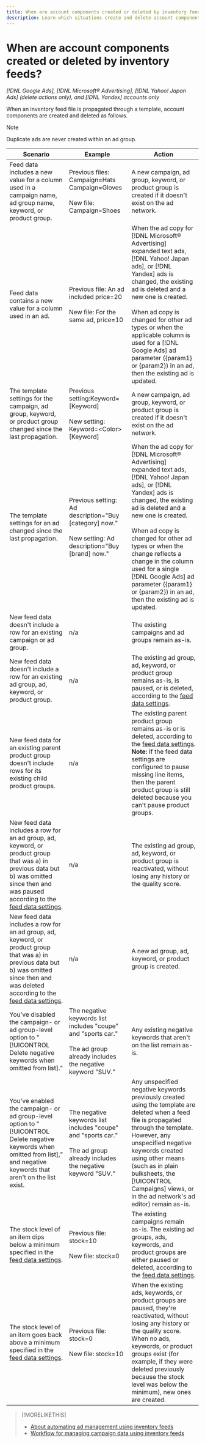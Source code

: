 ```yaml
---
title: When are account components created or deleted by inventory feeds?
description: Learn which situations create and delete account components when you post inventory feeds.
---
```

# When are account components created or deleted by inventory feeds?

*[!DNL Google Ads], [!DNL Microsoft® Advertising], [!DNL Yahoo! Japan Ads] (delete actions only), and [!DNL Yandex] accounts only*

When an inventory feed file is propagated through a template, account components are created and deleted as follows.

>[!NOTE]
>
>Duplicate ads are never created within an ad group.

| Scenario | Example | Action |
|----|----|----|
| Feed data includes a new value for a column used in a campaign name, ad group name, keyword, or product group. | Previous files:<br>Campaign=Hats<br>Campaign=Gloves<br><br>New file:<br>Campaign=Shoes | A new campaign, ad group, keyword, or product group is created if it doesn't exist on the ad network. |
| Feed data contains a new value for a column used in an ad. | Previous file: An ad included price=20<br><br>New file: For the same ad, price=10 | When the ad copy for [!DNL Microsoft® Advertising] expanded text ads, [!DNL Yahoo! Japan ads], or [!DNL Yandex] ads is changed, the existing ad is deleted and a new one is created.<br><br>When ad copy is changed for other ad types or when the applicable column is used for a [!DNL Google Ads] ad parameter ({param1} or {param2}) in an ad, then the existing ad is updated. |
| The template settings for the campaign, ad group, keyword, or product group changed since the last propagation. | Previous setting:Keyword=[Keyword]<br><br>New setting: Keyword=&lt;Color&gt;[Keyword] | A new campaign, ad group, keyword, or product group is created if it doesn't exist on the ad network. |
| The template settings for an ad changed since the last propagation. | Previous setting: Ad description=&quot;Buy [category] now.&quot;<br><br>New setting: Ad description=&quot;Buy [brand] now.&quot; | When the ad copy for [!DNL Microsoft® Advertising] expanded text ads, [!DNL Yahoo! Japan ads], or [!DNL Yandex] ads is changed, the existing ad is deleted and a new one is created.<br><br>When ad copy is changed for other ad types or when the change reflects a change in the column used for a single [!DNL Google Ads] ad parameter ({param1} or {param2}) in an ad, then the existing ad is updated. |
| New feed data doesn't include a row for an existing campaign or ad group. | n/a | The existing campaigns and ad groups remain as-is. |
| New feed data doesn't include a row for an existing ad group, ad, keyword, or product group. | n/a | The existing ad group, ad, keyword, or product group remains as-is, is paused, or is deleted, according to the [feed data settings](feed-settings-manage.md#feed-data-settings). |
| New feed data for an existing parent product group doesn't include rows for its existing child product groups. | n/a | The existing parent product group remains as-is or is deleted, according to the [feed data settings](feed-settings-manage.md#feed-data-settings). <b>Note:</b> If the feed data settings are configured to pause missing line items, then the parent product group is still deleted because you can't pause product groups. |
| New feed data includes a row for an ad group, ad, keyword, or product group that was a) in previous data but b) was omitted since then and was paused according to the [feed data settings](feed-settings-manage.md#feed-data-settings). | n/a | The existing ad group, ad, keyword, or product group is reactivated, without losing any history or the quality score. |
| New feed data includes a row for an ad group, ad, keyword, or product group that was a) in previous data but b) was omitted since then and was deleted according to the [feed data settings](feed-settings-manage.md#feed-data-settings). | n/a | A new ad group, ad, keyword, or product group is created. |
| You've disabled the campaign- or ad group-level option to &quot;[!UICONTROL Delete negative keywords when omitted from list].&quot; | The negative keywords list includes &quot;coupe&quot; and &quot;sports car.&quot;<br><br>The ad group already includes the negative keyword &quot;SUV.&quot; | Any existing negative keywords that aren't on the list remain as-is. |
| You've enabled the campaign- or ad group-level option to &quot;[!UICONTROL Delete negative keywords when omitted from list],&quot; and negative keywords that aren't on the list exist. | The negative keywords list includes &quot;coupe&quot; and &quot;sports car.&quot;<br><br>The ad group already includes the negative keyword &quot;SUV.&quot; | Any unspecified negative keywords previously created using the template are deleted when a feed file is propagated through the template. However, any unspecified negative keywords created using other means (such as in plain bulksheets, the [!UICONTROL Campaigns] views, or in the ad network's ad editor) remain as-is. | | The scheduled end date for the components of a posted feed file occurs. | n/a | The existing campaigns remain as-is. The existing ad groups, ads, and keywords remain as-is, are paused, or are deleted, according to the [feed data settings](feed-settings-manage.md#feed-data-settings). |
| The stock level of an item dips below a minimum specified in the [feed data settings](feed-settings-manage.md#feed-data-settings). | Previous file: stock=10<br><br>New file: stock=0 | The existing campaigns remain as-is. The existing ad groups, ads, keywords, and product groups are either paused or deleted, according to the [feed data settings](feed-settings-manage.md#feed-data-settings). |
| The stock level of an item goes back above a minimum specified in the [feed data settings](feed-settings-manage.md#feed-data-settings). | Previous file: stock=0<br><br> New file: stock=10 | When the existing ads, keywords, or product groups are paused, they're reactivated, without losing any history or the quality score. When no ads, keywords, or product groups exist (for example, if they were deleted previously because the stock level was below the minimum), new ones are created. |

>[!MORELIKETHIS]
>
>* [About automating ad management using inventory feeds](inventory-feeds-about.md)
>* [Workflow for managing campaign data using inventory feeds](inventory-feeds-workflow.md)
